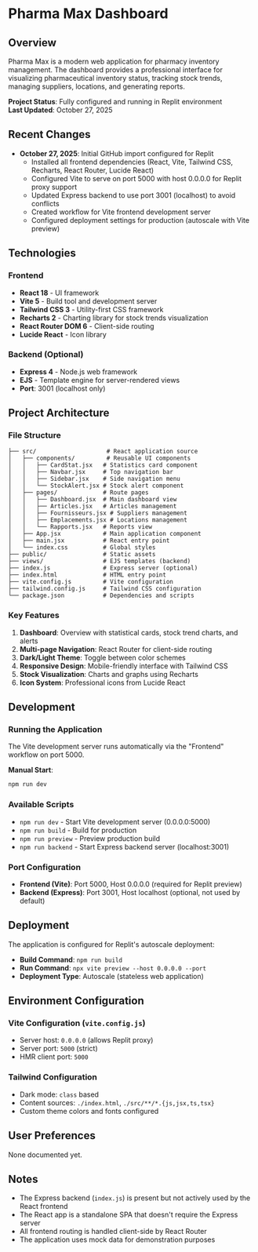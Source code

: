 # Pharma Max Dashboard

## Overview
Pharma Max is a modern web application for pharmacy inventory management. The dashboard provides a professional interface for visualizing pharmaceutical inventory status, tracking stock trends, managing suppliers, locations, and generating reports.

**Project Status**: Fully configured and running in Replit environment  
**Last Updated**: October 27, 2025

## Recent Changes
- **October 27, 2025**: Initial GitHub import configured for Replit
  - Installed all frontend dependencies (React, Vite, Tailwind CSS, Recharts, React Router, Lucide React)
  - Configured Vite to serve on port 5000 with host 0.0.0.0 for Replit proxy support
  - Updated Express backend to use port 3001 (localhost) to avoid conflicts
  - Created workflow for Vite frontend development server
  - Configured deployment settings for production (autoscale with Vite preview)

## Technologies

### Frontend
- **React 18** - UI framework
- **Vite 5** - Build tool and development server
- **Tailwind CSS 3** - Utility-first CSS framework
- **Recharts 2** - Charting library for stock trends visualization
- **React Router DOM 6** - Client-side routing
- **Lucide React** - Icon library

### Backend (Optional)
- **Express 4** - Node.js web framework
- **EJS** - Template engine for server-rendered views
- **Port**: 3001 (localhost only)

## Project Architecture

### File Structure
```
├── src/                    # React application source
│   ├── components/         # Reusable UI components
│   │   ├── CardStat.jsx   # Statistics card component
│   │   ├── Navbar.jsx     # Top navigation bar
│   │   ├── Sidebar.jsx    # Side navigation menu
│   │   └── StockAlert.jsx # Stock alert component
│   ├── pages/             # Route pages
│   │   ├── Dashboard.jsx  # Main dashboard view
│   │   ├── Articles.jsx   # Articles management
│   │   ├── Fournisseurs.jsx # Suppliers management
│   │   ├── Emplacements.jsx # Locations management
│   │   └── Rapports.jsx   # Reports view
│   ├── App.jsx            # Main application component
│   ├── main.jsx           # React entry point
│   └── index.css          # Global styles
├── public/                # Static assets
├── views/                 # EJS templates (backend)
├── index.js               # Express server (optional)
├── index.html             # HTML entry point
├── vite.config.js         # Vite configuration
├── tailwind.config.js     # Tailwind CSS configuration
└── package.json           # Dependencies and scripts
```

### Key Features
1. **Dashboard**: Overview with statistical cards, stock trend charts, and alerts
2. **Multi-page Navigation**: React Router for client-side routing
3. **Dark/Light Theme**: Toggle between color schemes
4. **Responsive Design**: Mobile-friendly interface with Tailwind CSS
5. **Stock Visualization**: Charts and graphs using Recharts
6. **Icon System**: Professional icons from Lucide React

## Development

### Running the Application
The Vite development server runs automatically via the "Frontend" workflow on port 5000.

**Manual Start**:
```bash
npm run dev
```

### Available Scripts
- `npm run dev` - Start Vite development server (0.0.0.0:5000)
- `npm run build` - Build for production
- `npm run preview` - Preview production build
- `npm run backend` - Start Express backend server (localhost:3001)

### Port Configuration
- **Frontend (Vite)**: Port 5000, Host 0.0.0.0 (required for Replit preview)
- **Backend (Express)**: Port 3001, Host localhost (optional, not used by default)

## Deployment
The application is configured for Replit's autoscale deployment:
- **Build Command**: `npm run build`
- **Run Command**: `npx vite preview --host 0.0.0.0 --port`
- **Deployment Type**: Autoscale (stateless web application)

## Environment Configuration

### Vite Configuration (`vite.config.js`)
- Server host: `0.0.0.0` (allows Replit proxy)
- Server port: `5000` (strict)
- HMR client port: `5000`

### Tailwind Configuration
- Dark mode: `class` based
- Content sources: `./index.html`, `./src/**/*.{js,jsx,ts,tsx}`
- Custom theme colors and fonts configured

## User Preferences
None documented yet.

## Notes
- The Express backend (`index.js`) is present but not actively used by the React frontend
- The React app is a standalone SPA that doesn't require the Express server
- All frontend routing is handled client-side by React Router
- The application uses mock data for demonstration purposes
